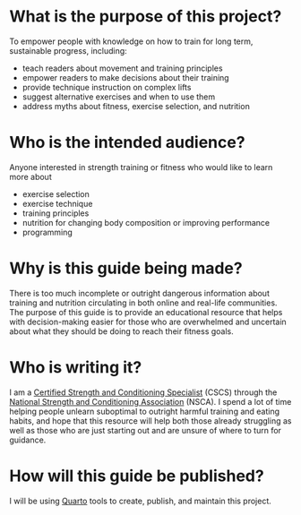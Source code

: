 # What is the purpose of this project?

To empower people with knowledge on how to train for long term, sustainable progress, including:
* teach readers about movement and training principles
* empower readers to make decisions about their training
* provide technique instruction on complex lifts
* suggest alternative exercises and when to use them
* address myths about fitness, exercise selection, and nutrition

# Who is the intended audience?

Anyone interested in strength training or fitness who would like to learn more about 
* exercise selection
* exercise technique 
* training principles
* nutrition for changing body composition or improving performance
* programming

# Why is this guide being made?

There is too much incomplete or outright dangerous information about training and nutrition circulating in both online and real-life communities. The purpose of this guide is to provide an educational resource that helps with decision-making easier for those who are overwhelmed and uncertain about what they should be doing to reach their fitness goals.

# Who is writing it?

I am a [Certified Strength and Conditioning Specialist](https://www.nsca.com/certification/cscs/) (CSCS) through the [National Strength and Conditioning Association](https://www.nsca.com/) (NSCA). I spend a lot of time helping people unlearn suboptimal to outright harmful training and eating habits, and hope that this resource will help both those already struggling as well as those who are just starting out and are unsure of where to turn for guidance. 

# How will this guide be published?

I will be using [Quarto](https://quarto.org/) tools to create, publish, and maintain this project.
